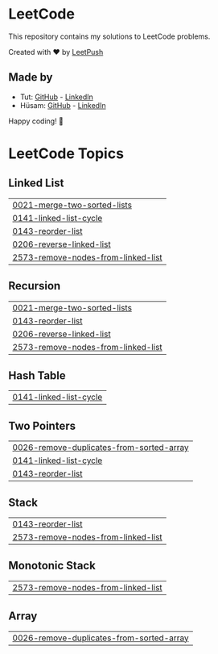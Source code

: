 # LeetCode

This repository contains my solutions to LeetCode problems.

Created with :heart: by [LeetPush](https://github.com/husamahmud/LeetPush)

 ## Made by 
 - Tut: [GitHub](https://github.com/TutTrue) - [LinkedIn](https://www.linkedin.com/in/mahmoud-hamdy-8b6825245/)
 - Hüsam: [GitHub](https://github.com/husamahmud) - [LinkedIn](https://www.linkedin.com/in/husamahmud/)

 Happy coding! 🚀
<!---LeetCode Topics Start-->
# LeetCode Topics
## Linked List
|  |
| ------- |
| [0021-merge-two-sorted-lists](https://github.com/shanksmp/leetcode/tree/master/0021-merge-two-sorted-lists) |
| [0141-linked-list-cycle](https://github.com/shanksmp/leetcode/tree/master/0141-linked-list-cycle) |
| [0143-reorder-list](https://github.com/shanksmp/leetcode/tree/master/0143-reorder-list) |
| [0206-reverse-linked-list](https://github.com/shanksmp/leetcode/tree/master/0206-reverse-linked-list) |
| [2573-remove-nodes-from-linked-list](https://github.com/shanksmp/leetcode/tree/master/2573-remove-nodes-from-linked-list) |
## Recursion
|  |
| ------- |
| [0021-merge-two-sorted-lists](https://github.com/shanksmp/leetcode/tree/master/0021-merge-two-sorted-lists) |
| [0143-reorder-list](https://github.com/shanksmp/leetcode/tree/master/0143-reorder-list) |
| [0206-reverse-linked-list](https://github.com/shanksmp/leetcode/tree/master/0206-reverse-linked-list) |
| [2573-remove-nodes-from-linked-list](https://github.com/shanksmp/leetcode/tree/master/2573-remove-nodes-from-linked-list) |
## Hash Table
|  |
| ------- |
| [0141-linked-list-cycle](https://github.com/shanksmp/leetcode/tree/master/0141-linked-list-cycle) |
## Two Pointers
|  |
| ------- |
| [0026-remove-duplicates-from-sorted-array](https://github.com/shanksmp/leetcode/tree/master/0026-remove-duplicates-from-sorted-array) |
| [0141-linked-list-cycle](https://github.com/shanksmp/leetcode/tree/master/0141-linked-list-cycle) |
| [0143-reorder-list](https://github.com/shanksmp/leetcode/tree/master/0143-reorder-list) |
## Stack
|  |
| ------- |
| [0143-reorder-list](https://github.com/shanksmp/leetcode/tree/master/0143-reorder-list) |
| [2573-remove-nodes-from-linked-list](https://github.com/shanksmp/leetcode/tree/master/2573-remove-nodes-from-linked-list) |
## Monotonic Stack
|  |
| ------- |
| [2573-remove-nodes-from-linked-list](https://github.com/shanksmp/leetcode/tree/master/2573-remove-nodes-from-linked-list) |
## Array
|  |
| ------- |
| [0026-remove-duplicates-from-sorted-array](https://github.com/shanksmp/leetcode/tree/master/0026-remove-duplicates-from-sorted-array) |
<!---LeetCode Topics End-->